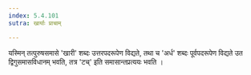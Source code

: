```yaml
---
index: 5.4.101
sutra: खार्याः प्राचाम्

---
```

यस्मिन् तत्पुरुषसमासे 'खारी' शब्दः उत्तरपदरूपेण विद्यते, तथा च 'अर्ध' शब्दः पूर्वपदरूपेण विद्यते उत द्विगुसमासविधानम् भवति, तत्र 'टच्' इति समासान्तप्रत्ययः भवति । 